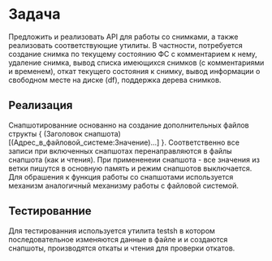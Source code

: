 # Задача
Предложить и реализовать API для работы со снимками, а также реализовать соответствующие утилиты. В частности, потребуется создание снимка по текущему состоянию ФС с комментарием к нему, удаление снимка, вывод списка имеющихся снимков (с комментариями и временем), откат текущего состояния к снимку, вывод информации о свободном месте на диске (df), поддержка дерева снимков.

## Реализация
Снапшотированние основанно на создание дополнительных файлов структы 
{ (Заголовок снапшота)[(Адрес_в_файловой_системе:Значение)...] }. Соответственно все записи при включенных снапшотах перенаправляются в файлы снапшота (как и чтения). При примененеии снапшота -
все значения из ветки пишутся в основную память и режим снапшотов выключается.
Для обрашения к функция работы со снапшотами используется механизм аналогичный механизму работы с файловой системой.

## Тестированние
Для тестированния используется утилита testsh в котором последовательное изменяются данные в файле и 
и создаются снапшоты, производятся откаты и чтения для проверки откатов.